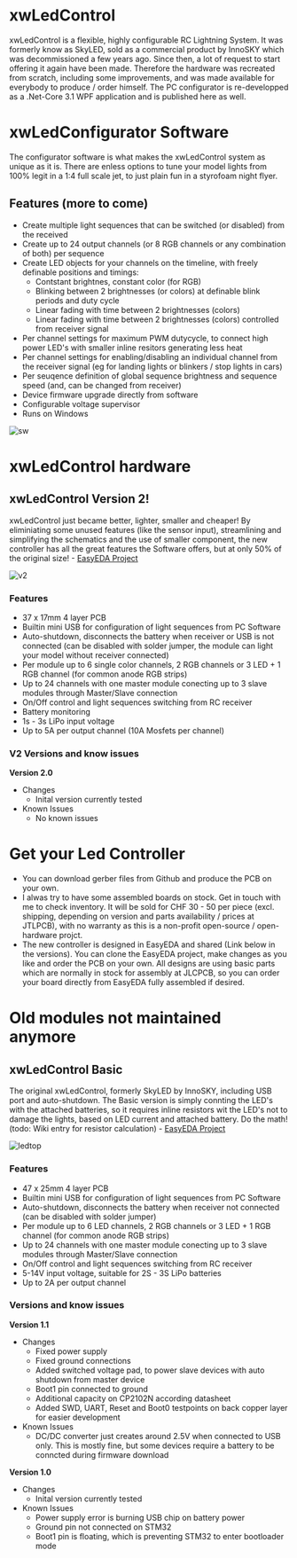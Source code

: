 # xwLedControl
xwLedControl is a flexible, highly configurable RC Lightning System. It was formerly know as SkyLED, sold as a commercial product by InnoSKY which was decommissioned a few years ago. Since then, a lot of request to start offering it again have been made. Therefore the  hardware was recreated from scratch, including some improvements, and was made available for everybody to produce / order himself. The PC configurator is re-developped as a .Net-Core 3.1 WPF application and is published here as well.

# xwLedConfigurator Software
The configurator software is what makes the xwLedControl system as unique as it is. There are enless options to tune your model lights from 100% legit in a 1:4 full scale jet, to just plain fun in a styrofoam night flyer. 

## Features (more to come)
- Create multiple light sequences that can be switched (or disabled) from the received
- Create up to 24 output channels (or 8 RGB channels or any combination of both) per sequence
- Create LED objects for your channels on the timeline, with freely definable positions and timings: 
  - Contstant brightnes, constant color (for RGB)
  - Blinking between 2 brightnesses (or colors) at definable blink periods and duty cycle
  - Linear fading with time between 2 brightnesses (colors)
  - Linear fading with time between 2 brightnesses (colors) controlled from receiver signal
- Per channel settings for maximum PWM dutycycle, to connect high power LED's with smaller inline resitors generating less heat
- Per channel settings for enabling/disabling an individual channel from the receiver signal (eg for landing lights or blinkers / stop lights in cars)
- Per seuqence definition of global sequence brightness and sequence speed (and, can be changed from receiver)
- Device firmware upgrade directly from software
- Configurable voltage supervisor
- Runs on Windows

![sw](https://user-images.githubusercontent.com/10495848/156365748-df04fadd-0caa-4d41-9774-5914dbd50e78.PNG)


# xwLedControl hardware
## xwLedControl  Version 2!
xwLedControl just became better, lighter, smaller and cheaper! By eliminiating some unused features (like the sensor input), streamlining and simplifying the schematics and the use of smaller component, the new controller has all the great features the Software offers, but at only 50% of the original size! - [EasyEDA Project](https://oshwlab.com/luethich80/xwlightcontrol)

![v2](https://user-images.githubusercontent.com/10495848/156365140-59d4c274-0009-4251-9bfa-741f84019079.PNG)

### Features
- 37 x 17mm 4 layer PCB
- Builtin mini USB for configuration of light sequences from PC Software
- Auto-shutdown, disconnects the battery when receiver or USB is not connected (can be disabled with solder jumper, the module can light your model without receiver connected)
- Per module up to 6 single color channels, 2 RGB channels or 3 LED + 1 RGB channel (for common anode RGB strips)
- Up to 24 channels with one master module conecting up to 3 slave modules through Master/Slave connection
- On/Off control and light sequences switching from RC receiver
- Battery monitoring
- 1s - 3s LiPo input voltage
- Up to 5A per output channel (10A Mosfets per channel)

### V2 Versions and know issues

**Version 2.0**
- Changes
  - Inital version currently tested
- Known Issues
  - No known issues

# Get your Led Controller
- You can download gerber files from Github and produce the PCB on your own.
- I alwas try to have some assembled boards on stock. Get in touch with me to check inventory. It will be sold for CHF 30 - 50 per piece (excl. shipping, depending on version and parts availability / prices at JTLPCB), with no warranty as this is a non-profit open-source / open-hardware projct.
- The new controller is designed in EasyEDA and shared (Link below in the versions). You can clone the EasyEDA project, make changes as you like and order the PCB on your own. All designs are using basic parts which are normally in stock for assembly at JLCPCB, so you can order your board directly from EasyEDA fully assembled if desired.


# Old modules not maintained anymore

## xwLedControl Basic
The original xwLedControl, formerly SkyLED by InnoSKY, including USB port and auto-shutdown. The Basic version is simply connting the LED's with the attached batteries, so it requires inline resistors wit the LED's not to damage the lights, based on LED current and attached battery. Do the math! (todo: Wiki entry for resistor calculation) - [EasyEDA Project](https://oshwlab.com/luethich80/xwlightcontrol)

![ledtop](https://user-images.githubusercontent.com/10495848/151327156-f55c5d70-1b84-4303-881a-be63a9818bc9.PNG)

### Features
- 47 x 25mm 4 layer PCB
- Builtin mini USB for configuration of light sequences from PC Software
- Auto-shutdown, disconnects the battery when receiver not connected (can be disabled with solder jumper)
- Per module up to 6 LED channels, 2 RGB channels or 3 LED + 1 RGB channel (for common anode RGB strips)
- Up to 24 channels with one master module conecting up to 3 slave modules through Master/Slave connection
- On/Off control and light sequences switching from RC receiver
- 5-14V input voltage, suitable for 2S - 3S LiPo batteries
- Up to 2A per output channel 

### Versions and know issues

**Version 1.1**
- Changes
  - Fixed power supply
  - Fixed ground connections
  - Added switched voltage pad, to power slave devices with auto shutdown from master device
  - Boot1 pin connected to ground
  - Additional capacity on CP2102N according datasheet
  - Added SWD, UART, Reset and Boot0 testpoints on back copper layer for easier development
- Known Issues
  - DC/DC converter just creates around 2.5V when connected to USB only. This is mostly fine, but some devices require a battery to be conncted during firmware download
  
**Version 1.0**
- Changes
  - Inital version currently tested
- Known Issues
  - Power supply error is burning USB chip on battery power
  - Ground pin not connected on STM32
  - Boot1 pin is floating, which is preventing STM32 to enter bootloader mode



